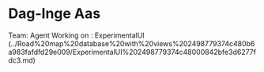 # Dag-Inge Aas

Team: Agent
Working on : ExperimentalUI (../Road%20map%20database%20with%20views%202498779374c480b6a983fafdfd29e009/ExperimentalUI%202498779374c48000842bfe3d6277fdc3.md)